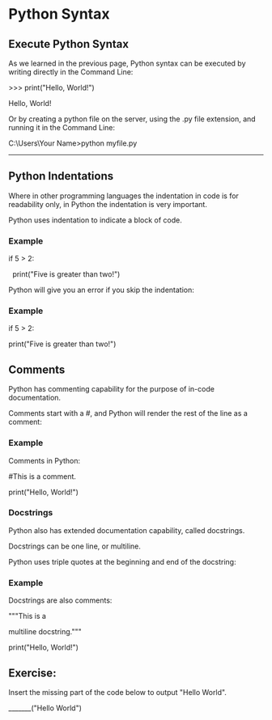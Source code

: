 <html><head><meta content="text/html; charset=UTF-8" http-equiv="content-type"></head><body class="c16"><h1 class="c10" id="h.gjdgxs"><span class="c8">Python Syntax</span></h1><h2 class="c10" id="h.30j0zll"><span class="c6">Execute Python Syntax</span></h2><p class="c5"><span class="c0">As we learned in the previous page, Python syntax can be executed by writing directly in the Command Line:</span></p><p class="c2"><span class="c3">&gt;&gt;&gt; print(&quot;Hello, World!&quot;)</span></p><p class="c2"><span class="c3">Hello, World!</span></p><p class="c5"><span class="c0">Or by creating a python file on the server, using the .py file extension, and running it in the Command Line:</span></p><p class="c2"><span class="c11">C:\Users\</span><span class="c11 c18">Your Name</span><span class="c3">&gt;python myfile.py</span></p><hr><p class="c5 c14"><span class="c12"></span></p><h2 class="c10" id="h.1fob9te"><span class="c6">Python Indentations</span></h2><p class="c5"><span class="c0">Where in other programming languages the indentation in code is for readability only, in Python the indentation is very important.</span></p><p class="c5"><span class="c0">Python uses indentation to indicate a block of code.</span></p><h3 class="c1" id="h.3znysh7"><span class="c7">Example</span></h3><p class="c2"><span class="c11 c13">if</span><span class="c11">&nbsp;</span><span class="c11 c15">5</span><span class="c11">&nbsp;&gt; </span><span class="c11 c15">2</span><span class="c3">:</span></p><p class="c2"><span class="c11">&nbsp; </span><span class="c11 c13">print</span><span class="c11">(</span><span class="c9">&quot;Five is greater than two!&quot;</span><span class="c3">)</span></p><p class="c5"><span class="c0">Python will give you an error if you skip the indentation:</span></p><h3 class="c1" id="h.2et92p0"><span class="c7">Example</span></h3><p class="c2"><span class="c11 c13">if</span><span class="c11">&nbsp;</span><span class="c11 c15">5</span><span class="c11">&nbsp;&gt; </span><span class="c11 c15">2</span><span class="c3">:</span></p><p class="c2"><span class="c11 c13">print</span><span class="c11">(</span><span class="c9">&quot;Five is greater than two!&quot;</span><span class="c3">)</span></p><h2 class="c10" id="h.tyjcwt"><span class="c6">Comments</span></h2><p class="c5"><span class="c0">Python has commenting capability for the purpose of in-code documentation.</span></p><p class="c5"><span class="c0">Comments start with a #, and Python will render the rest of the line as a comment:</span></p><h3 class="c1" id="h.3dy6vkm"><span class="c7">Example</span></h3><p class="c2"><span class="c0">Comments in Python:</span></p><p class="c2"><span class="c11 c17">#This is a comment.</span></p><p class="c2"><span class="c11 c13">print</span><span class="c11">(</span><span class="c9">&quot;Hello, World!&quot;</span><span class="c3">)</span></p><h3 class="c10" id="h.1t3h5sf"><span class="c7">Docstrings</span></h3><p class="c5"><span class="c0">Python also has extended documentation capability, called docstrings.</span></p><p class="c5"><span class="c0">Docstrings can be one line, or multiline.</span></p><p class="c5"><span class="c0">Python uses triple quotes at the beginning and end of the docstring:</span></p><h3 class="c1" id="h.4d34og8"><span class="c7">Example</span></h3><p class="c2"><span class="c0">Docstrings are also comments:</span></p><p class="c2"><span class="c4">&quot;&quot;&quot;This is a </span></p><p class="c2"><span class="c4">multiline docstring.&quot;&quot;&quot;</span></p><p class="c2"><span class="c11 c13">print</span><span class="c11">(</span><span class="c9">&quot;Hello, World!&quot;</span><span class="c3">)</span></p><p class="c5 c14"><span class="c12"></span></p><h2 class="c10" id="h.2s8eyo1"><span class="c6">Exercise:</span></h2><p class="c5"><span class="c0">Insert the missing part of the code below to output &quot;Hello World&quot;.</span></p><p class="c5"><span class="c19">_______(&quot;Hello World&quot;)</span></p><p class="c5 c14"><span class="c12"></span></p></body></html>
